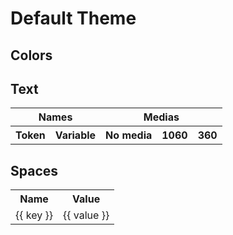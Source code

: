 <script setup>
import defaultTheme from './default.json';
import ColorRow from './ColorRow.vue'
</script>

<style scoped>
</style>

# Default Theme

## Colors

<color-row v-for="(value, key) in defaultTheme.colors" :name="key" :value="value" />

## Text

<table>
  <tr>
    <th colspan="2">Names</th>
    <th colspan="3">Medias</th>
  </tr>
  <tr>
    <th>Token</th>
    <th>Variable</th>
    <th>No media</th>
    <th>1060</th>
    <th>360</th>
  </tr>
  <template v-for="(value, key) in defaultTheme.text">
    <tr v-for="(prop, propKey, propIndex) in value" :key="key + propKey">
      <td v-if="propIndex === 0" :rowspan="Object.keys(value).length">{{ key }}</td>
      <td>{{ propKey }}</td>
      <td>{{ prop }}</td>
      <td>{{ prop }}</td>
      <td>{{ prop }}</td>
    </tr>
  </template>
</table>

## Spaces

<table>
  <tr>
    <th>Name</th>
    <th>Value</th>
  </tr>
  <tr v-for="(value, key) in defaultTheme.spaces" :name="key">
    <td>{{ key }}</td>
    <td>{{ value }}</td>
  </tr>
</table>
